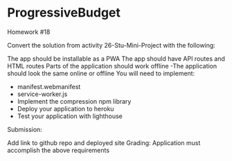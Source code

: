 # ProgressiveBudget
Homework #18

Convert the solution from activity 26-Stu-Mini-Project with the following:

The app should be installable as a PWA
The app should have API routes and HTML routes
Parts of the application should work offline
-The application should look the same online or offline
You will need to implement:
- manifest.webmanifest
- service-worker.js
- Implement the compression npm library
- Deploy your application to heroku
- Test your application with lighthouse


Submission:

Add link to github repo and deployed site
Grading: Application must accomplish the above requirements
